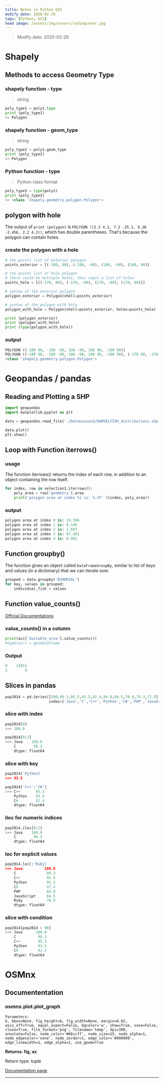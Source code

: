 ```yaml
---
title: Notes in Python GIS
modify date: 2020-02-29
tags: [Python, GIS]
head image: /assets/img/covers/codingcover.jpg
---
```


> Modify date: 2020-02-29

# Shapely

## Methods to access Geometry Type

### shapely function - type

> string

```python
poly_type1 = poly1.type
print (poly_type1)
>> Polygon
```

<!--more-->

### shapely function - geom_type

> string

```python
poly_type2 = poly1.geom_type
print (poly_type2)
>> Polygon
```

### Python function - type

> Python class format

```python
poly_type3 = type(poly1)
print (poly_type3)
>> <class 'shapely.geometry.polygon.Polygon'>
```

## polygon with hole

The output of `print (polygon)` is `POLYGON ((2.2 4.2, 7.2 -25.1, 9.26 -2.456, 2.2 4.2))`, which has double parentheses. That's because the polygon can contain holes.

### create the polygon with a hole

```python
# the points list of exterior polygon
points_exterior = [(-180, 90), (-180, -90), (180, -90), (180, 90)]

# the points list of hole polygon
# there could be multiple holes, thus input a list of holes
points_hole = [[(-170, 80), (-170, -80), (170, -80), (170, 80)]]

# syntax of the exterior polygon
polygon_exterior = Polygon(shell=points_exterior)

# syntax of the polygon with hole
polygon_with_hole = Polygon(shell=points_exterior, holes=points_hole)

print (polygon_exterior)
print (polygon_with_hole)
print (type(polygon_with_hole))
```

### output

```python
POLYGON ((-180 90, -180 -90, 180 -90, 180 90, -180 90))
POLYGON ((-180 90, -180 -90, 180 -90, 180 90, -180 90), (-170 80, -170 -80, 170 -80, 170 80, -170 80))
<class 'shapely.geometry.polygon.Polygon'>
```

# Geopandas / pandas

## Reading and Plotting a SHP

```python
import geopandas
import matplotlib.pyplot as plt

data = geopandas.read_file('./DataLesson2/DAMSELFISH_distributions.shp')

data.plot()
plt.show()
```

## Loop with Function iterrows()

### usage

The function iterrows() returns the index of each row, in addition to an object containing the row itself.

```python
for index, row in selection1.iterrows():
    poly_area = row['geometry'].area
    print('polygon area at index %i is: %.3f' %(index, poly_area))
```

### output
```python
polygon area at index 0 is: 19.396
polygon area at index 1 is: 6.146
polygon area at index 2 is: 2.697
polygon area at index 3 is: 87.461
polygon area at index 4 is: 0.001
```

## Function groupby()

The function gives an object called `DataFrameGroupBy`, similar to list of keys and values (in a dictionary) that we can iterate over.

```python
grouped = data.groupby('BINOMIAL')
for key, values in grouped:
    individual_fish = values
```

## Function value_counts()

[Official Documentations](https://pandas.pydata.org/pandas-docs/stable/reference/api/pandas.Index.value_counts.html?highlight=value_counts#pandas.Index.value_counts)

### value_counts() in a column

```python
print(acc['Suitable_area'].value_counts())
#type(acc) = geodataframe
```

### Output
```python
0    13011
1        9
```

## Slices in pandas

```python
pop2014 = pd.Series([100,99.3,95.5,93.5,92.4,84.8,84.5,78.9,74.3,72.8],
                    index=['Java','C','C++','Python','C#','PHP','JavaScript','Ruby','R','Matlab'])
```

### slice with index

```python
pop2014[0]
>>> 100.0

pop2014[0:2]
>>> Java    100.0
    C        99.3
    dtype: float64
```

### slice with key

```python
pop2014['Python]
>>> 93.5

pop2014['C++':'C#']
>>> C++       95.5
    Python    93.5
    C#        92.4
    dtype: float64
```

### iloc for numeric indices

```python
pop2014.iloc[0:2]
>>> Java    100.0
    C        99.3
    dtype: float64
```

### loc for explicit values

```python
pop2014.loc[:'Ruby]
>>> Java          100.0
    C              99.3
    C++            95.5
    Python         93.5
    C#             92.4
    PHP            84.8
    JavaScript     84.5
    Ruby           78.9
    dtype: float64
```

### slice with condition

```python
pop2014[pop2014 > 90]
>>> Java      100.0
    C          99.3
    C++        95.5
    Python     93.5
    C#         92.4
    dtype: float64
```

# OSMnx

## Documententation

### osmnx.plot.plot_graph

```
Parameters:
G, bbox=None, fig_height=6, fig_width=None, margin=0.02, axis_off=True, equal_aspect=False, bgcolor='w', show=True, save=False, close=True, file_format='png', filename='temp', dpi=300, annotate=False, node_color='#66ccff', node_size=15, node_alpha=1, node_edgecolor='none', node_zorder=1, edge_color='#999999', edge_linewidth=1, edge_alpha=1, use_geom=True
```

**Returns: fig, ax**

Return type: tuple

[Documentation page](https://osmnx.readthedocs.io/en/stable/osmnx.html#osmnx.plot.plot_graph)

---
